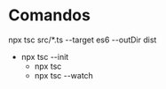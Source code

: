 # Comandos

npx tsc src/*.ts --target es6 --outDir dist 

- npx tsc --init
  - npx tsc
  - npx tsc --watch


